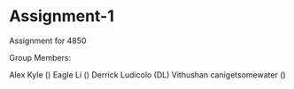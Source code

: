 # Assignment-1
Assignment for 4850

Group Members:

Alex Kyle ()
Eagle Li  ()
Derrick Ludicolo (DL)
Vithushan canigetsomewater ()
